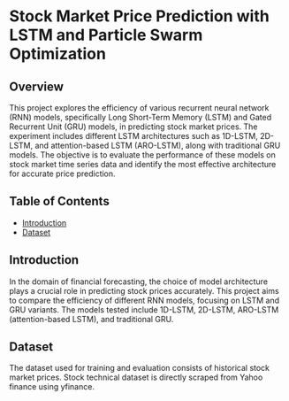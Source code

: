 # Stock Market Price Prediction with LSTM and Particle Swarm Optimization

## Overview

This project explores the efficiency of various recurrent neural network (RNN) models, specifically Long Short-Term Memory (LSTM) and Gated Recurrent Unit (GRU) models, in predicting stock market prices. The experiment includes different LSTM architectures such as 1D-LSTM, 2D-LSTM, and attention-based LSTM (ARO-LSTM), along with traditional GRU models. The objective is to evaluate the performance of these models on stock market time series data and identify the most effective architecture for accurate price prediction.

## Table of Contents

- [Introduction](#introduction)
- [Dataset](#dataset)

## Introduction

In the domain of financial forecasting, the choice of model architecture plays a crucial role in predicting stock prices accurately. This project aims to compare the efficiency of different RNN models, focusing on LSTM and GRU variants. The models tested include 1D-LSTM, 2D-LSTM, ARO-LSTM (attention-based LSTM), and traditional GRU.

## Dataset

The dataset used for training and evaluation consists of historical stock market prices. Stock technical dataset is directly scraped from Yahoo finance using yfinance.
